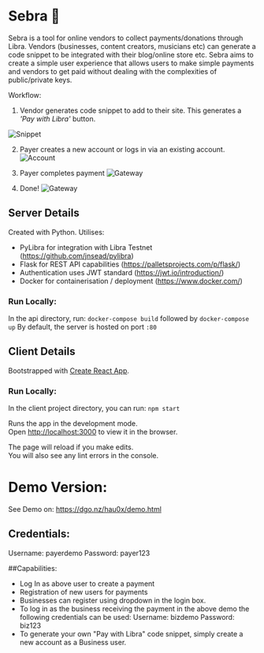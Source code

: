 # Sebra 🦓
Sebra is a tool for online vendors to collect payments/donations through Libra. Vendors (businesses, content creators, musicians etc) can generate a code snippet to be integrated with their blog/online store etc. Sebra aims to create a simple user experience that allows users to make simple payments and vendors to get paid without dealing with the complexities of public/private keys. 

Workflow:
1) Vendor generates code snippet to add to their site. This generates a *'Pay with Libra'* button.

![Snippet](https://i.imgur.com/09qiZ6s.png)

2) Payer creates a new account or logs in via an existing account.
![Account](https://i.imgur.com/lkiq7Im.png) 

3)  Payer completes payment
![Gateway](https://i.imgur.com/orOD1Wi.png)

4) Done!
![Gateway](https://i.imgur.com/QButaYh.png) 


## Server Details
Created with Python. Utilises:
* PyLibra for integration with Libra Testnet (https://github.com/jnsead/pylibra)
* Flask for REST API capabilities (https://palletsprojects.com/p/flask/)
* Authentication uses JWT standard (https://jwt.io/introduction/)
* Docker for containerisation / deployment (https://www.docker.com/)

### Run Locally:
In the api directory, run: 
`docker-compose build` followed by `docker-compose up`
By default, the server is hosted on port `:80`

## Client Details
Bootstrapped with [Create React App](https://github.com/facebook/create-react-app).

### Run Locally:
In the client project directory, you can run: `npm start`

Runs the app in the development mode.<br>
Open [http://localhost:3000](http://localhost:3000) to view it in the browser.

The page will reload if you make edits.<br>
You will also see any lint errors in the console.


# Demo Version:
See Demo on:
https://dgo.nz/hau0x/demo.html

## Credentials: 
Username:   payerdemo
Password: payer123

##Capabilities:
* Log In as above user to create a payment
* Registration of new users for payments
* Businesses can register using dropdown in the login box.
* To log in as the business receiving the payment in the above demo the following credentials can be used:
    Username: bizdemo
    Password: biz123
* To generate your own "Pay with Libra" code snippet, simply create a new account as a Business user.
